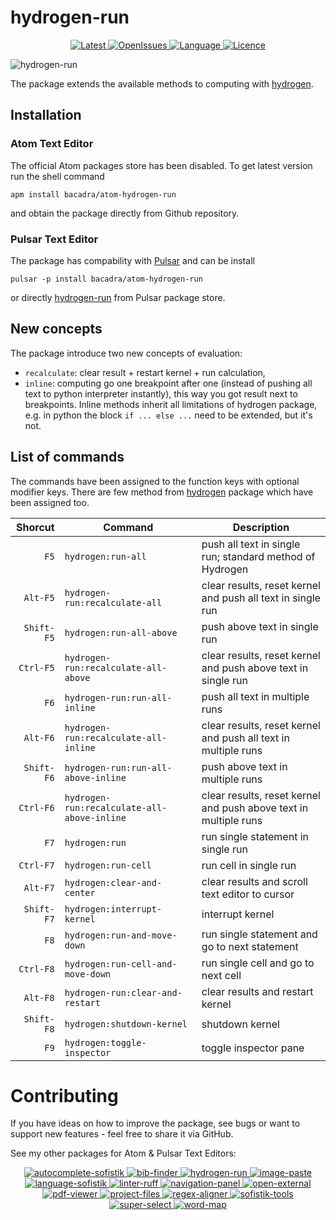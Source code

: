 # hydrogen-run

<p align="center">
  <a href="https://github.com/bacadra/atom-hydrogen-run/tags">
  <img src="https://img.shields.io/github/v/tag/bacadra/atom-hydrogen-run?style=for-the-badge&label=Latest&color=blue" alt="Latest">
  </a>
  <a href="https://github.com/bacadra/atom-hydrogen-run/issues">
  <img src="https://img.shields.io/github/issues-raw/bacadra/atom-hydrogen-run?style=for-the-badge&color=blue" alt="OpenIssues">
  </a>
  <a href="https://github.com/bacadra/atom-hydrogen-run/blob/master/package.json">
  <img src="https://img.shields.io/github/languages/top/bacadra/atom-hydrogen-run?style=for-the-badge&color=blue" alt="Language">
  </a>
  <a href="https://github.com/bacadra/atom-hydrogen-run/blob/master/LICENSE">
  <img src="https://img.shields.io/github/license/bacadra/atom-hydrogen-run?style=for-the-badge&color=blue" alt="Licence">
  </a>
</p>

![hydrogen-run](https://github.com/bacadra/hydrogen-run/blob/master/assets/hydrogen-run.gif?raw=true)

The package extends the available methods to computing with [hydrogen](https://github.com/nteract/hydrogen).

## Installation

### Atom Text Editor

The official Atom packages store has been disabled. To get latest version run the shell command

    apm install bacadra/atom-hydrogen-run

and obtain the package directly from Github repository.

### Pulsar Text Editor

The package has compability with [Pulsar](https://pulsar-edit.dev/) and can be install

    pulsar -p install bacadra/atom-hydrogen-run

or directly [hydrogen-run](https://web.pulsar-edit.dev/packages/hydrogen-run) from Pulsar package store.

## New concepts

The package introduce two new concepts of evaluation:

* `recalculate`: clear result + restart kernel + run calculation,
* `inline`: computing go one breakpoint after one (instead of pushing all text to python interpreter instantly), this way you got result next to breakpoints. Inline methods inherit all limitations of hydrogen package, e.g. in python the block `if ... else ...` need to be extended, but it's not.

## List of commands

The commands have been assigned to the function keys with optional modifier keys. There are few method from [hydrogen](https://github.com/nteract/hydrogen) package which have been assigned too.

| Shorcut | Command | Description |
| -: | - | - |
| <div style="white-space:nowrap">`F5`      </div> | <div style="white-space:nowrap">`hydrogen:run-all`                         </div> | push all text in single run; standard method of Hydrogen |
| <div style="white-space:nowrap">`Alt-F5`  </div> | <div style="white-space:nowrap">`hydrogen-run:recalculate-all`             </div> | clear results, reset kernel and push all text in single run |
| <div style="white-space:nowrap">`Shift-F5`</div> | <div style="white-space:nowrap">`hydrogen:run-all-above`                   </div> | push above text in single run |
| <div style="white-space:nowrap">`Ctrl-F5` </div> | <div style="white-space:nowrap">`hydrogen-run:recalculate-all-above`       </div> | clear results, reset kernel and push above text in single run |
| <div style="white-space:nowrap">`F6`      </div> | <div style="white-space:nowrap">`hydrogen-run:run-all-inline`              </div> | push all text in multiple runs |
| <div style="white-space:nowrap">`Alt-F6`  </div> | <div style="white-space:nowrap">`hydrogen-run:recalculate-all-inline`      </div> | clear results, reset kernel and push all text in multiple runs |
| <div style="white-space:nowrap">`Shift-F6`</div> | <div style="white-space:nowrap">`hydrogen-run:run-all-above-inline`        </div> | push above text in multiple runs |
| <div style="white-space:nowrap">`Ctrl-F6` </div> | <div style="white-space:nowrap">`hydrogen-run:recalculate-all-above-inline`</div> | clear results, reset kernel and push above text in multiple runs  |
| <div style="white-space:nowrap">`F7`      </div> | <div style="white-space:nowrap">`hydrogen:run`                             </div> | run single statement in single run |
| <div style="white-space:nowrap">`Ctrl-F7` </div> | <div style="white-space:nowrap">`hydrogen:run-cell`                        </div> | run cell in single run |
| <div style="white-space:nowrap">`Alt-F7`  </div> | <div style="white-space:nowrap">`hydrogen:clear-and-center`                </div> | clear results and scroll text editor to cursor |
| <div style="white-space:nowrap">`Shift-F7`</div> | <div style="white-space:nowrap">`hydrogen:interrupt-kernel`                </div> | interrupt kernel |
| <div style="white-space:nowrap">`F8`      </div> | <div style="white-space:nowrap">`hydrogen:run-and-move-down`               </div> | run single statement and go to next statement |
| <div style="white-space:nowrap">`Ctrl-F8` </div> | <div style="white-space:nowrap">`hydrogen:run-cell-and-move-down`          </div> | run single cell and go to next cell |
| <div style="white-space:nowrap">`Alt-F8`  </div> | <div style="white-space:nowrap">`hydrogen-run:clear-and-restart`           </div> | clear results and restart kernel |
| <div style="white-space:nowrap">`Shift-F8`</div> | <div style="white-space:nowrap">`hydrogen:shutdown-kernel`                 </div> | shutdown kernel |
| <div style="white-space:nowrap">`F9`      </div> | <div style="white-space:nowrap">`hydrogen:toggle-inspector`                </div> | toggle inspector pane |

# Contributing

If you have ideas on how to improve the package, see bugs or want to support new features - feel free to share it via GitHub.

See my other packages for Atom & Pulsar Text Editors:
<p align="center">
<a href="https://github.com/bacadra/atom-autocomplete-sofistik"><img src="https://img.shields.io/github/v/tag/bacadra/atom-autocomplete-sofistik?style=for-the-badge&label=autocomplete-sofistik&color=blue" alt="autocomplete-sofistik">
<a href="https://github.com/bacadra/atom-bib-finder"><img src="https://img.shields.io/github/v/tag/bacadra/atom-bib-finder?style=for-the-badge&label=bib-finder&color=blue" alt="bib-finder">
<a href="https://github.com/bacadra/atom-hydrogen-run"><img src="https://img.shields.io/github/v/tag/bacadra/atom-hydrogen-run?style=for-the-badge&label=hydrogen-run&color=blue" alt="hydrogen-run">
<a href="https://github.com/bacadra/atom-image-paste"><img src="https://img.shields.io/github/v/tag/bacadra/atom-image-paste?style=for-the-badge&label=image-paste&color=blue" alt="image-paste">
<a href="https://github.com/bacadra/atom-language-sofistik"><img src="https://img.shields.io/github/v/tag/bacadra/atom-language-sofistik?style=for-the-badge&label=language-sofistik&color=blue" alt="language-sofistik">
<a href="https://github.com/bacadra/atom-linter-ruff"><img src="https://img.shields.io/github/v/tag/bacadra/atom-linter-ruff?style=for-the-badge&label=linter-ruff&color=blue" alt="linter-ruff">
<a href="https://github.com/bacadra/atom-navigation-panel"><img src="https://img.shields.io/github/v/tag/bacadra/atom-navigation-panel?style=for-the-badge&label=navigation-panel&color=blue" alt="navigation-panel">
<a href="https://github.com/bacadra/atom-open-external"><img src="https://img.shields.io/github/v/tag/bacadra/atom-open-external?style=for-the-badge&label=open-external&color=blue" alt="open-external">
<a href="https://github.com/bacadra/atom-pdf-viewer"><img src="https://img.shields.io/github/v/tag/bacadra/atom-pdf-viewer?style=for-the-badge&label=pdf-viewer&color=blue" alt="pdf-viewer">
<a href="https://github.com/bacadra/atom-project-files"><img src="https://img.shields.io/github/v/tag/bacadra/atom-project-files?style=for-the-badge&label=project-files&color=blue" alt="project-files">
<a href="https://github.com/bacadra/atom-regex-aligner"><img src="https://img.shields.io/github/v/tag/bacadra/atom-regex-aligner?style=for-the-badge&label=regex-aligner&color=blue" alt="regex-aligner">
<a href="https://github.com/bacadra/atom-sofistik-tools"><img src="https://img.shields.io/github/v/tag/bacadra/atom-sofistik-tools?style=for-the-badge&label=sofistik-tools&color=blue" alt="sofistik-tools">
<a href="https://github.com/bacadra/atom-super-select"><img src="https://img.shields.io/github/v/tag/bacadra/atom-super-select?style=for-the-badge&label=super-select&color=blue" alt="super-select">
<a href="https://github.com/bacadra/atom-word-map"><img src="https://img.shields.io/github/v/tag/bacadra/atom-word-map?style=for-the-badge&label=word-map&color=blue" alt="word-map">
</p>

